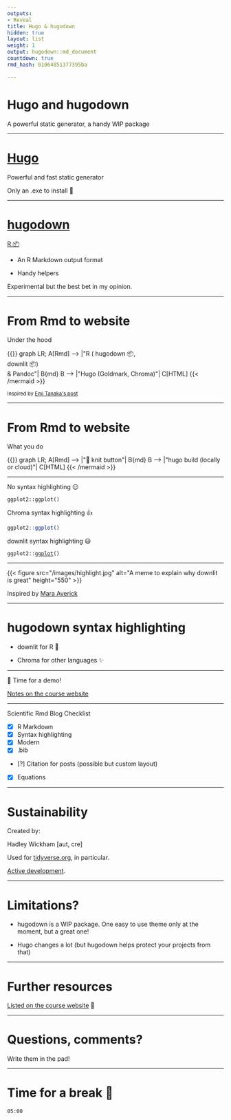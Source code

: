 ```yaml
---
outputs:
- Reveal
title: Hugo & hugodown
hidden: true
layout: list
weight: 1
output: hugodown::md_document
countdown: true
rmd_hash: 81064851377395ba

---
```


Hugo and hugodown
=================

A powerful static generator, a handy WIP package

------------------------------------------------------------------------

[Hugo](https://gohugo.io/)
==========================

Powerful and fast static generator

Only an .exe to install :tada:

------------------------------------------------------------------------

[hugodown](https://hugodown.r-lib.org/)
=======================================

[R :package:](https://hugodown.r-lib.org/)

-   An R Markdown output format

-   Handy helpers

Experimental but the best bet in my opinion.

------------------------------------------------------------------------

From Rmd to website
===================

Under the hood

{{<mermaid align="left">}}
graph LR;
    A[Rmd] --> |"R ( hugodown :package:, </br> downlit :package:) </br> & Pandoc"| B{md}
    B --> |"Hugo (Goldmark, Chroma)"| C[HTML]
{{< /mermaid >}}

<small>Inspired by [Emi Tanaka's post](https://emitanaka.org/r/posts/2018-12-12-scientific-and-technical-blogging-radix-vs-blogdown/)</small>

------------------------------------------------------------------------

From Rmd to website
===================

What you do

{{<mermaid align="left">}}
graph LR;
    A[Rmd] --> |":large_blue_circle: knit button"| B{md}
    B --> |"hugo build (locally or cloud)"| C[HTML]
{{< /mermaid >}}

------------------------------------------------------------------------

No syntax highlighting :expressionless:

<pre><code>ggplot2::ggplot()
</code></pre>

Chroma syntax highlighting :+1:

```r
ggplot2::ggplot()
```

downlit syntax highlighting :smiley:

<div class="highlight">

<pre class='chroma'><code class='language-r' data-lang='r'><span class='k'>ggplot2</span>::<span class='nf'><a href='https://ggplot2.tidyverse.org/reference/ggplot.html'>ggplot</a></span>()</code></pre>

</div>

------------------------------------------------------------------------

{{< figure src="/images/highlight.jpg" alt="A meme to explain why downlit is great" height="550" >}}

Inspired by [Mara Averick](https://twitter.com/dataandme/status/1255510799273132032)

------------------------------------------------------------------------

hugodown syntax highlighting
============================

-   downlit for R :tada:

-   Chroma for other languages :sparkles:

------------------------------------------------------------------------

:mountain_cableway: Time for a demo!

[Notes on the course website](/hugo/demo/)

------------------------------------------------------------------------

Scientific Rmd Blog Checklist

-   [x] R Markdown
-   [x] Syntax highlighting
-   [x] Modern
-   [x] .bib
-   \[?\] Citation for posts (possible but custom layout)
-   [x] Equations

------------------------------------------------------------------------

Sustainability
==============

Created by:

<div class="highlight">

Hadley Wickham \[aut, cre\]

</div>

Used for [tidyverse.org](https://tidyverse.org), in particular.

[Active development](https://github.com/r-lib/hugodown/).

------------------------------------------------------------------------

Limitations?
============

-   hugodown is a WIP package. One easy to use theme only at the moment, but a great one!

-   Hugo changes a lot (but hugodown helps protect your projects from that)

------------------------------------------------------------------------

Further resources
=================

[Listed on the course website](/hugo/further-resources/) :ledger:

------------------------------------------------------------------------

Questions, comments?
====================

Write them in the pad!

------------------------------------------------------------------------

Time for a break :tea:
======================

<!--html_preserve-->

<div id="timer_hugo" class="countdown" style="top:100;left:0;" data-warnwhen="0">

<code class="countdown-time"><span class="countdown-digits minutes">05</span><span class="countdown-digits colon">:</span><span class="countdown-digits seconds">00</span></code>

</div>

<!--/html_preserve-->

